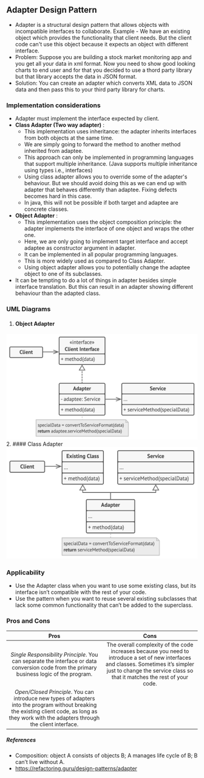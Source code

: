 ## Adapter Design Pattern
- Adapter is a structural design pattern that allows objects with incompatible interfaces to collaborate.
Example - We have an existing object which provides the functionality that client needs. But the client code can't use this object because it expects an object with different interface.
- Problem: Suppose you are building a stock market monitoring app and you get all your data in xml format. Now you need to show good looking charts to end user and for that you decided to use a thord party library but that library accepts the data in JSON format.
- Solution: You can create an adapter which converts XML data to JSON data and then pass this to your third party library for charts.

### Implementation considerations
- Adapter must implement the interface expected by client.
- **Class Adapter (Two way adapter)** : 
  - This implementation uses inheritance: the adapter inherits interfaces from both objects at the same time.
  - We are simply going to forward the method to another method inherited from adaptee.
  - This approach can only be implemented in programming languages that support multiple inheritance. (Java supports multiple inheritance using types i.e., interfaces)
  - Using class adapter allows you to override some of the adapter's behaviour. But we should avoid doing this as we can end up with adapter that behaves differently than adaptee. Fixing defects becomes hard in this case.
  - In java, this will not be possible if both target and adaptee are concrete classes.
- **Object Adapter** : 
  - This implementation uses the object composition principle: the adapter implements the interface of one object and wraps the other one. 
  - Here, we are only going to implement target interface and accept adaptee as constructor argument in adapter.
  - It can be implemented in all popular programming languages.
  - This is more widely used as compared to Class Adapter.
  - Using object adapter allows you to potentially change the adaptee object to one of its subclasses.
- It can be tempting to do a lot of things in adapter besides simple interface translation. But this can result in an adapter showing different behaviour than the adapted class.

### UML Diagrams

1. #### Object Adapter
![Object adapter uml](../resources/images/objectAdapterUML.png)
2. #### Class Adapter
![class adapter uml](../resources/images/classAdapterUML.png)

### Applicability
- Use the Adapter class when you want to use some existing class, but its interface isn’t compatible with the rest of your code.
- Use the pattern when you want to reuse several existing subclasses that lack some common functionality that can’t be added to the superclass.

### Pros and Cons

|                                                                                               Pros                                                                                                |                                                                                                        Cons                                                                                                        |
|:-------------------------------------------------------------------------------------------------------------------------------------------------------------------------------------------------:|:------------------------------------------------------------------------------------------------------------------------------------------------------------------------------------------------------------------:|
|                             *Single Responsibility Principle*. You can separate the interface or data conversion code from the primary business logic of the program.                             | The overall complexity of the code increases because you need to introduce a set of new interfaces and classes. Sometimes it’s simpler just to change the service class so that it matches the rest of your code.  |
| *Open/Closed Principle*. You can introduce new types of adapters into the program without breaking the existing client code, as long as they work with the adapters through the client interface. ||

##### References
- Composition: object A consists of objects B; A manages life cycle of B; B can’t live without A.
- https://refactoring.guru/design-patterns/adapter